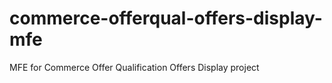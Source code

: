 # commerce-offerqual-offers-display-mfe
MFE for Commerce Offer Qualification Offers Display project
